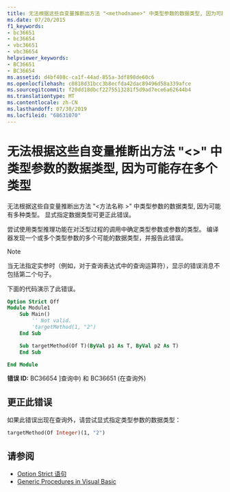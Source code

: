 ```yaml
---
title: 无法根据这些自变量推断出方法 "<methodname>" 中类型参数的数据类型, 因为可能存在多个类型
ms.date: 07/20/2015
f1_keywords:
- bc36651
- bc36654
- vbc36651
- vbc36654
helpviewer_keywords:
- BC36651
- BC36654
ms.assetid: d4bf408c-ca1f-44ad-855a-3df898de60c6
ms.openlocfilehash: c0818d31bcc3b8ecfda42dac89496d58a339afce
ms.sourcegitcommit: f20dd18dbcf2275513281f5d9ad7ece6a62644b4
ms.translationtype: MT
ms.contentlocale: zh-CN
ms.lasthandoff: 07/30/2019
ms.locfileid: "68631070"
---
```

# <a name="data-types-of-the-type-parameters-in-method-methodname-cannot-be-inferred-from-these-arguments-because-more-than-one-type-is-possible"></a>无法根据这些自变量推断出方法 "\<>" 中类型参数的数据类型, 因为可能存在多个类型

无法根据这些自变量推断出方法 "\<方法名称 >" 中类型参数的数据类型, 因为可能有多种类型。 显式指定数据类型可更正此错误。

尝试使用类型推理功能在对泛型过程的调用中确定类型参数或参数的类型。 编译器发现一个或多个类型参数的多个可能的数据类型，并报告此错误。

> [!NOTE]
> 当无法指定实参时（例如，对于查询表达式中的查询运算符），显示的错误消息不包括第二个句子。

下面的代码演示了此错误。

```vb
Option Strict Off
Module Module1
    Sub Main()
        '' Not valid.
        'targetMethod(1, "2")
    End Sub

    Sub targetMethod(Of T)(ByVal p1 As T, ByVal p2 As T)
    End Sub

End Module
```

**错误 ID:** BC36654 ]查询中) 和 BC36651 (在查询外)

## <a name="to-correct-this-error"></a>更正此错误

如果此错误出现在查询外，请尝试显式指定类型参数的数据类型：

```vb
targetMethod(Of Integer)(1, "2")
```

## <a name="see-also"></a>请参阅

- [Option Strict 语句](../../visual-basic/language-reference/statements/option-strict-statement.md)
- [Generic Procedures in Visual Basic](../../visual-basic/programming-guide/language-features/data-types/generic-procedures.md)
